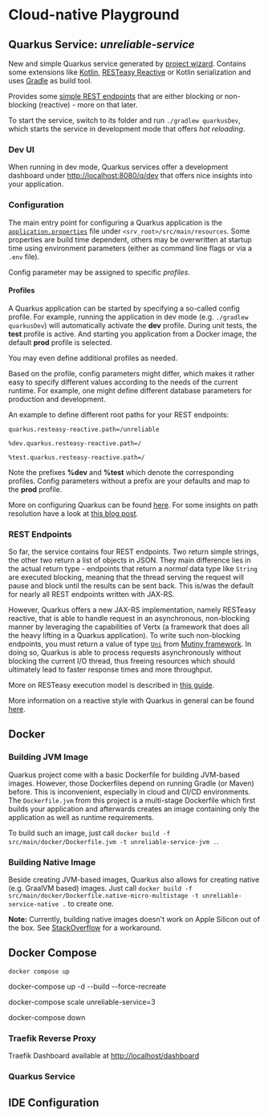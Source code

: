 # Cloud-native Playground

## Quarkus Service: *unreliable-service*

New and simple Quarkus service generated by [project wizard](https://code.quarkus.io).
Contains some extensions like [Kotlin](https://quarkus.io/guides/kotlin), 
[RESTeasy Reactive](https://quarkus.io/guides/resteasy-reactive) or Kotlin serialization and uses 
[Gradle](https://quarkus.io/guides/gradle-tooling) as build tool.

Provides some [simple REST endpoints](https://quarkus.io/guides/resteasy-reactive) that are either blocking or 
non-blocking (reactive) - more on that later.

To start the service, switch to its folder and run `./gradlew quarkusDev`, which starts the service in development mode
that offers *hot reloading*.

### Dev UI

When running in dev mode, Quarkus services offer a development dashboard under 
[http://localhost:8080/q/dev](http://localhost:8080/q/dev) that offers nice insights into your application.

### Configuration

The main entry point for configuring a Quarkus application is the 
[`application.properties`](/unreliable-service/src/main/resources/application.properties) file under 
`<srv_root>/src/main/resources`. Some properties are build time dependent, others may be overwritten at startup time
using environment parameters (either as command line flags or via a `.env` file).

Config parameter may be assigned to specific *profiles*.

#### Profiles

A Quarkus application can be started by specifying a so-called config profile. For example, running the application
in dev mode (e.g. `./gradlew quarkusDev`) will automatically activate the **dev** profile. During unit tests, the 
**test** profile is active. And starting you application from a Docker image, the default **prod** profile is selected.

You may even define additional profiles as needed.

Based on the profile, config parameters might differ, which makes it rather easy to specify different values according
to the needs of the current runtime. For example, one might define different database parameters for production and 
development.

An example to define different root paths for your REST endpoints:

```config
quarkus.resteasy-reactive.path=/unreliable

%dev.quarkus.resteasy-reactive.path=/

%test.quarkus.resteasy-reactive.path=/
```

Note the prefixes **%dev** and **%test** which denote the corresponding profiles. Config parameters without a prefix are
your defaults and map to the **prod** profile.

More on configuring Quarkus can be found [here](https://quarkus.io/guides/config-reference).
For some insights on path resolution have a look at [this blog post](https://quarkus.io/blog/path-resolution-in-quarkus/).

### REST Endpoints

So far, the service contains four REST endpoints. Two return simple strings, the other two return a list of objects in 
JSON. They main difference lies in the actual return type - endpoints that return a *normal* data type like `String` are
executed blocking, meaning that the thread serving the request will pause and block until the results can be sent back.
This is/was the default for nearly all REST endpoints written with JAX-RS. 

However, Quarkus offers a new JAX-RS implementation, namely RESTeasy reactive, that is able to handle request in an
asynchronous, non-blocking manner by leveraging the capabilities of Vertx (a framework that does all the heavy lifting 
in a Quarkus application). To write such non-blocking endpoints, you must return a value of type 
[`Uni`](https://smallrye.io/smallrye-mutiny/1.7.0/tutorials/creating-uni-pipelines/) from 
[Mutiny framework](https://smallrye.io/smallrye-mutiny/1.7.0/). In doing so, Quarkus is able to process requests 
asynchronously without blocking the current I/O thread, thus freeing resources which should ultimately lead to faster
response times and more throughput.

More on RESTeasy execution model is described in [this guide](https://quarkus.io/guides/resteasy-reactive#execution-model).

More information on a reactive style with Quarkus in general can be found 
[here](https://quarkus.io/guides/getting-started-reactive).

## Docker

### Building JVM Image

Quarkus project come with a basic Dockerfile for building JVM-based images. However, those Dockerfiles depend on
running Gradle (or Maven) before. This is inconvenient, especially in cloud and CI/CD environments. The 
`Dockerfile.jvm` from this project is a multi-stage Dockerfile which first builds your application and afterwards 
creates an image containing only the application as well as runtime requirements.

To build such an image, just call `docker build -f src/main/docker/Dockerfile.jvm -t unreliable-service-jvm .`.

### Building Native Image

Beside creating JVM-based images, Quarkus also allows for creating native (e.g. GraalVM based) images. Just call
`docker build -f src/main/docker/Dockerfile.native-micro-multistage -t unreliable-service-native .` to create one.

**Note:** Currently, building native images doesn't work on Apple Silicon out of the box. See 
[StackOverflow](https://stackoverflow.com/questions/67337504/issue-compiling-quarkus-native-image-on-apple-sillicon/71368601#71368601) 
for a workaround.

## Docker Compose 

`docker compose up`

docker-compose up -d --build --force-recreate


docker-compose scale unreliable-service=3

docker-compose down

### Traefik Reverse Proxy

Traefik Dashboard available at [http://localhost/dashboard](http://localhost/dashboard)

### Quarkus Service

## IDE Configuration

